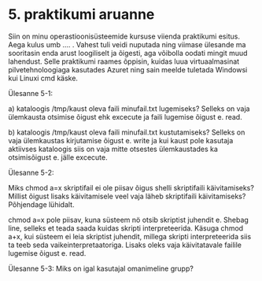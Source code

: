 # 5. praktikumi aruanne 

Siin on minu operastioonisüsteemide kursuse viienda praktikumi esitus. Aega kulus umb .... . Vahest tuli veidi nuputada ning viimase ülesande ma sooritasin enda arust loogiliselt ja õigesti, aga võibolla oodati mingit muud lahendust.
Selle praktikumi raames õppisin, kuidas luua virtuaalmasinat pilvetehnoloogiaga kasutades Azuret ning sain meelde tuletada Windowsi kui Linuxi cmd käske.  <br />

Ülesanne 5-1:

a) kataloogis /tmp/kaust oleva faili minufail.txt lugemiseks? Selleks on vaja ülemkausta otsimise õigust ehk excecute ja faili lugemise õigust e. read.

b) kataloogis /tmp/kaust oleva faili minufail.txt kustutamiseks? Selleks on vaja ülemkaustas kirjutamise õigust e. write ja kui kaust pole kasutaja aktiivses kataloogis siis on vaja mitte otsestes ülemkaustades ka otsimisõigust e. jälle excecute.


Ülesanne 5-2:

Miks chmod a=x skriptifail ei ole piisav õigus shelli skriptifaili käivitamiseks? Millist õigust lisaks käivitamisele veel vaja läheb skriptifaili käivitamiseks? Põhjendage lühidalt.

chmod a=x pole piisav, kuna süsteem nö otsib skriptist juhendit e. Shebag line, selleks et teada saada kuidas skripti interpreteerida. Käsuga chmod a+x, kui süsteem ei leia skriptist juhendit, millega skripti interpreteerida siis ta teeb seda vaikeinterpretaatoriga. Lisaks oleks vaja käivitatavale failile lugemise õigust e. read.

Ülesanne 5-3:
Miks on igal kasutajal omanimeline grupp?
